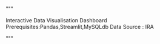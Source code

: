 """

Interactive Data Visualisation Dashboard
Prerequisites:Pandas,Streamlit,MySQLdb
Data Source : IRA

"""
